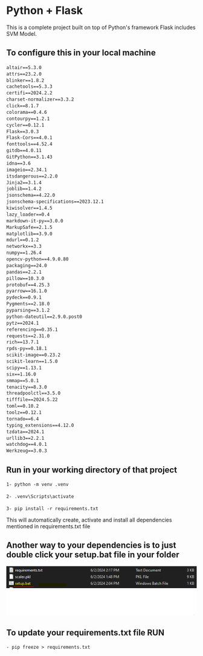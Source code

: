 # Python + Flask

This is a complete project built on top of Python's framework Flask includes SVM Model.

## To configure this in your local machine

```txt
altair==5.3.0
attrs==23.2.0
blinker==1.8.2
cachetools==5.3.3
certifi==2024.2.2
charset-normalizer==3.3.2
click==8.1.7
colorama==0.4.6
contourpy==1.2.1
cycler==0.12.1
Flask==3.0.3
Flask-Cors==4.0.1
fonttools==4.52.4
gitdb==4.0.11
GitPython==3.1.43
idna==3.6
imageio==2.34.1
itsdangerous==2.2.0
Jinja2==3.1.4
joblib==1.4.2
jsonschema==4.22.0
jsonschema-specifications==2023.12.1
kiwisolver==1.4.5
lazy_loader==0.4
markdown-it-py==3.0.0
MarkupSafe==2.1.5
matplotlib==3.9.0
mdurl==0.1.2
networkx==3.3
numpy==1.26.4
opencv-python==4.9.0.80
packaging==24.0
pandas==2.2.1
pillow==10.3.0
protobuf==4.25.3
pyarrow==16.1.0
pydeck==0.9.1
Pygments==2.18.0
pyparsing==3.1.2
python-dateutil==2.9.0.post0
pytz==2024.1
referencing==0.35.1
requests==2.31.0
rich==13.7.1
rpds-py==0.18.1
scikit-image==0.23.2
scikit-learn==1.5.0
scipy==1.13.1
six==1.16.0
smmap==5.0.1
tenacity==8.3.0
threadpoolctl==3.5.0
tifffile==2024.5.22
toml==0.10.2
toolz==0.12.1
tornado==6.4
typing_extensions==4.12.0
tzdata==2024.1
urllib3==2.2.1
watchdog==4.0.1
Werkzeug==3.0.3
```

## Run in your working directory of that project

```cli
1- python -m venv .venv

2- .venv\Scripts\activate

3- pip install -r requirements.txt
```

This will automatically create, activate and install all dependencies mentioned in requirements.txt file

## Another way to your dependencies is to just double click your setup.bat file in your folder

![alt text](./setup_bat.png)

## To update your requirements.txt file RUN

```cli
- pip freeze > requirements.txt
```
